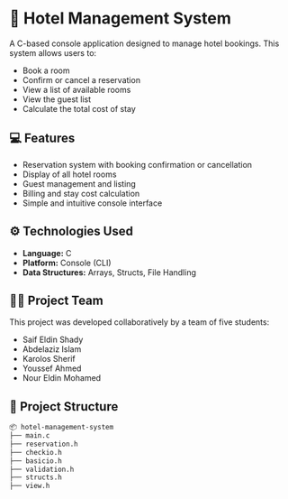 # 🏨 Hotel Management System

A C-based console application designed to manage hotel bookings. This system allows users to:

- Book a room
- Confirm or cancel a reservation
- View a list of available rooms
- View the guest list
- Calculate the total cost of stay

## 💻 Features

- Reservation system with booking confirmation or cancellation
- Display of all hotel rooms
- Guest management and listing
- Billing and stay cost calculation
- Simple and intuitive console interface

## ⚙️ Technologies Used

- **Language:** C
- **Platform:** Console (CLI)
- **Data Structures:** Arrays, Structs, File Handling 

## 👨‍💻 Project Team

This project was developed collaboratively by a team of five students:

- Saif Eldin Shady  
- Abdelaziz Islam  
- Karolos Sherif  
- Youssef Ahmed  
- Nour Eldin Mohamed  

## 📁 Project Structure

```bash
📦 hotel-management-system
├── main.c
├── reservation.h
├── checkio.h
├── basicio.h
├── validation.h
├── structs.h
├── view.h
